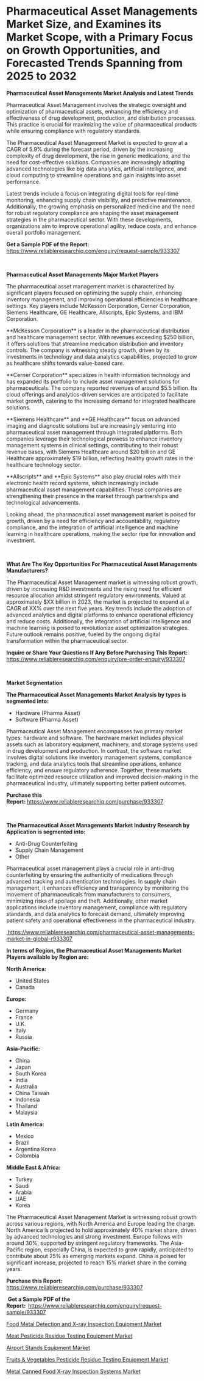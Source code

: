<p><h1>Pharmaceutical Asset Managements Market Size, and Examines its Market Scope, with a Primary Focus on Growth Opportunities, and Forecasted Trends Spanning from 2025 to 2032</h1></p><p><strong>Pharmaceutical Asset Managements Market Analysis and Latest Trends</strong></p>
<p><p>Pharmaceutical Asset Management involves the strategic oversight and optimization of pharmaceutical assets, enhancing the efficiency and effectiveness of drug development, production, and distribution processes. This practice is crucial for maximizing the value of pharmaceutical products while ensuring compliance with regulatory standards. </p><p>The Pharmaceutical Asset Management Market is expected to grow at a CAGR of 5.9% during the forecast period, driven by the increasing complexity of drug development, the rise in generic medications, and the need for cost-effective solutions. Companies are increasingly adopting advanced technologies like big data analytics, artificial intelligence, and cloud computing to streamline operations and gain insights into asset performance. </p><p>Latest trends include a focus on integrating digital tools for real-time monitoring, enhancing supply chain visibility, and predictive maintenance. Additionally, the growing emphasis on personalized medicine and the need for robust regulatory compliance are shaping the asset management strategies in the pharmaceutical sector. With these developments, organizations aim to improve operational agility, reduce costs, and enhance overall portfolio management.</p></p>
<p><strong>Get a Sample PDF of the Report:&nbsp;</strong> <a href="https://www.reliableresearchiq.com/enquiry/request-sample/933307?utm_campaign=1842&utm_medium=2&utm_source=Github&utm_content=ia&utm_term=21032025&utm_id=pharmaceutical-asset-managements">https://www.reliableresearchiq.com/enquiry/request-sample/933307</a></p>
<p>&nbsp;</p>
<p><strong>Pharmaceutical Asset Managements Major Market Players</strong></p>
<p><p>The pharmaceutical asset management market is characterized by significant players focused on optimizing the supply chain, enhancing inventory management, and improving operational efficiencies in healthcare settings. Key players include McKesson Corporation, Cerner Corporation, Siemens Healthcare, GE Healthcare, Allscripts, Epic Systems, and IBM Corporation.</p><p>**McKesson Corporation** is a leader in the pharmaceutical distribution and healthcare management sector. With revenues exceeding $250 billion, it offers solutions that streamline medication distribution and inventory controls. The company is witnessing steady growth, driven by its investments in technology and data analytics capabilities, projected to grow as healthcare shifts towards value-based care.</p><p>**Cerner Corporation** specializes in health information technology and has expanded its portfolio to include asset management solutions for pharmaceuticals. The company reported revenues of around $5.5 billion. Its cloud offerings and analytics-driven services are anticipated to facilitate market growth, catering to the increasing demand for integrated healthcare solutions.</p><p>**Siemens Healthcare** and **GE Healthcare** focus on advanced imaging and diagnostic solutions but are increasingly venturing into pharmaceutical asset management through integrated platforms. Both companies leverage their technological prowess to enhance inventory management systems in clinical settings, contributing to their robust revenue bases, with Siemens Healthcare around $20 billion and GE Healthcare approximately $19 billion, reflecting healthy growth rates in the healthcare technology sector.</p><p>**Allscripts** and **Epic Systems** also play crucial roles with their electronic health record systems, which increasingly include pharmaceutical asset management capabilities. These companies are strengthening their presence in the market through partnerships and technological advancements.</p><p>Looking ahead, the pharmaceutical asset management market is poised for growth, driven by a need for efficiency and accountability, regulatory compliance, and the integration of artificial intelligence and machine learning in healthcare operations, making the sector ripe for innovation and investment.</p></p>
<p>&nbsp;</p>
<p><strong>What Are The Key Opportunities For Pharmaceutical Asset Managements Manufacturers?</strong></p>
<p><p>The Pharmaceutical Asset Management market is witnessing robust growth, driven by increasing R&D investments and the rising need for efficient resource allocation amidst stringent regulatory environments. Valued at approximately $XX billion in 2023, the market is projected to expand at a CAGR of XX% over the next five years. Key trends include the adoption of advanced analytics and digital platforms to enhance operational efficiency and reduce costs. Additionally, the integration of artificial intelligence and machine learning is poised to revolutionize asset optimization strategies. Future outlook remains positive, fueled by the ongoing digital transformation within the pharmaceutical sector.</p></p>
<p><strong>Inquire or Share Your Questions If Any Before Purchasing This Report:</strong> <a href="https://www.reliableresearchiq.com/enquiry/pre-order-enquiry/933307?utm_campaign=1842&utm_medium=2&utm_source=Github&utm_content=ia&utm_term=21032025&utm_id=pharmaceutical-asset-managements">https://www.reliableresearchiq.com/enquiry/pre-order-enquiry/933307</a></p>
<p>&nbsp;</p>
<p><strong>Market Segmentation</strong></p>
<p><strong>The Pharmaceutical Asset Managements Market Analysis by types is segmented into:</strong></p>
<p><ul><li>Hardware (Pharma Asset)</li><li>Software (Pharma Asset)</li></ul></p>
<p><p>Pharmaceutical Asset Management encompasses two primary market types: hardware and software. The hardware market includes physical assets such as laboratory equipment, machinery, and storage systems used in drug development and production. In contrast, the software market involves digital solutions like inventory management systems, compliance tracking, and data analytics tools that streamline operations, enhance efficiency, and ensure regulatory adherence. Together, these markets facilitate optimized resource utilization and improved decision-making in the pharmaceutical industry, ultimately supporting better patient outcomes.</p></p>
<p><strong>Purchase this Report:&nbsp;</strong><a href="https://www.reliableresearchiq.com/purchase/933307?utm_campaign=1842&utm_medium=2&utm_source=Github&utm_content=ia&utm_term=21032025&utm_id=pharmaceutical-asset-managements">https://www.reliableresearchiq.com/purchase/933307</a></p>
<p>&nbsp;</p>
<p><strong>The Pharmaceutical Asset Managements Market Industry Research by Application is segmented into:</strong></p>
<p><ul><li>Anti-Drug Counterfeiting</li><li>Supply Chain Management</li><li>Other</li></ul></p>
<p><p>Pharmaceutical asset management plays a crucial role in anti-drug counterfeiting by ensuring the authenticity of medications through advanced tracking and authentication technologies. In supply chain management, it enhances efficiency and transparency by monitoring the movement of pharmaceuticals from manufacturers to consumers, minimizing risks of spoilage and theft. Additionally, other market applications include inventory management, compliance with regulatory standards, and data analytics to forecast demand, ultimately improving patient safety and operational effectiveness in the pharmaceutical industry.</p></p>
<p><a href="https://www.reliableresearchiq.com/pharmaceutical-asset-managements-market-in-global-r933307?utm_campaign=1842&utm_medium=2&utm_source=Github&utm_content=ia&utm_term=21032025&utm_id=pharmaceutical-asset-managements">&nbsp;https://www.reliableresearchiq.com/pharmaceutical-asset-managements-market-in-global-r933307</a></p>
<p><strong>In terms of Region, the Pharmaceutical Asset Managements Market Players available by Region are:</strong></p>
<p>
    <p> <strong> North America: </strong>
        <ul>
            <li>United States</li>
            <li>Canada</li>
        </ul>
        </p> 
    <p> <strong> Europe: </strong>
        <ul>
            <li>Germany</li>
            <li>France</li>
            <li>U.K.</li>
            <li>Italy</li>
            <li>Russia</li>
        </ul>
        </p> 
    <p> <strong> Asia-Pacific: </strong>
        <ul>
            <li>China</li>
            <li>Japan</li>
            <li>South Korea</li>
            <li>India</li>
            <li>Australia</li>
            <li>China Taiwan</li>
            <li>Indonesia</li>
            <li>Thailand</li>
            <li>Malaysia</li>
        </ul>
        </p> 
    <p> <strong> Latin America: </strong>
        <ul>
            <li>Mexico</li>
            <li>Brazil</li>
            <li>Argentina Korea</li>
            <li>Colombia</li>
        </ul>
        </p> 
    <p> <strong> Middle East & Africa: </strong>
        <ul>
            <li>Turkey</li>
            <li>Saudi</li>
            <li>Arabia</li>
            <li>UAE</li>
            <li>Korea</li>
        </ul>
    </p>
    </p>
<p><p>The Pharmaceutical Asset Management Market is witnessing robust growth across various regions, with North America and Europe leading the charge. North America is projected to hold approximately 40% market share, driven by advanced technologies and strong investment. Europe follows with around 30%, supported by stringent regulatory frameworks. The Asia-Pacific region, especially China, is expected to grow rapidly, anticipated to contribute about 25% as emerging markets expand. China is poised for significant increase, projected to reach 15% market share in the coming years.</p></p>
<p><strong>Purchase this Report: </strong><a href="https://www.reliableresearchiq.com/purchase/933307?utm_campaign=1842&utm_medium=2&utm_source=Github&utm_content=ia&utm_term=21032025&utm_id=pharmaceutical-asset-managements">https://www.reliableresearchiq.com/purchase/933307</a></p>
<p>&nbsp;<strong>Get a Sample PDF of the Report:&nbsp;&nbsp;</strong><a href="https://www.reliableresearchiq.com/enquiry/request-sample/933307?utm_campaign=1842&utm_medium=2&utm_source=Github&utm_content=ia&utm_term=21032025&utm_id=pharmaceutical-asset-managements">https://www.reliableresearchiq.com/enquiry/request-sample/933307</a></p>
<p><strong></strong></p>
<p><p><a href="https://github.com/ilanarohalgh/Market-Research-Report-List-1/blob/main/food-metal-detection-and-x-ray-inspection-equipment-market.md?utm_campaign=1842&utm_medium=2&utm_source=Github&utm_content=ia&utm_term=21032025&utm_id=pharmaceutical-asset-managements">Food Metal Detection and X-ray Inspection Equipment Market</a></p><p><a href="https://github.com/iperitvik8/Market-Research-Report-List-1/blob/main/meat-pesticide-residue-testing-equipment-market.md?utm_campaign=1842&utm_medium=2&utm_source=Github&utm_content=ia&utm_term=21032025&utm_id=pharmaceutical-asset-managements">Meat Pesticide Residue Testing Equipment Market</a></p><p><a href="https://github.com/snaikraso/Market-Research-Report-List-1/blob/main/airport-stands-equipment-market.md?utm_campaign=1842&utm_medium=2&utm_source=Github&utm_content=ia&utm_term=21032025&utm_id=pharmaceutical-asset-managements">Airport Stands Equipment Market</a></p><p><a href="https://github.com/kadutjoelly83/Market-Research-Report-List-1/blob/main/fruits-vegetables-pesticide-residue-testing-equipment-market.md?utm_campaign=1842&utm_medium=2&utm_source=Github&utm_content=ia&utm_term=21032025&utm_id=pharmaceutical-asset-managements">Fruits & Vegetables Pesticide Residue Testing Equipment Market</a></p><p><a href="https://github.com/frodanlert/Market-Research-Report-List-1/blob/main/metal-canned-food-x-ray-inspection-systems-market.md?utm_campaign=1842&utm_medium=2&utm_source=Github&utm_content=ia&utm_term=21032025&utm_id=pharmaceutical-asset-managements">Metal Canned Food X-ray Inspection Systems Market</a></p></p>